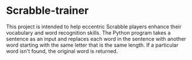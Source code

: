 # Scrabble-trainer
This project is intended to help eccentric Scrabble players enhance their vocabulary and word recognition skills. The Python program takes a sentence as an input and replaces each word in the sentence with another word starting with the same letter that is the same length. If a particular word isn't found, the original word is returned.
